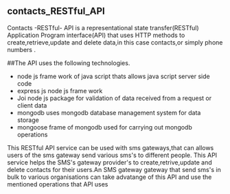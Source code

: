 ## contacts_RESTful_API
Contacts -RESTful- API is a representational state transfer(RESTful) Application Program interface(API) that uses HTTP methods to create,retrieve,update and delete data,in this case contacts,or simply phone numbers .

##The API uses the following technologies.


- node js frame work of java script thats allows java script server side code
- express js node js frame work 
- Joi node js package for validation of data received from a request or client data
- mongodb uses mongodb database management system for data storage
- mongoose frame of mongodb used for carrying out mongodb operations

This RESTful API service can be used with sms gateways,that can allows users of the sms gateway send various sms's to different people.
This API service helps the SMS's gateway provider's to create,retrive,update and delete contacts for their users.An SMS gateway 
gateway that send sms's in bulk to various organisations can take advatange of this API and use the mentioned operations that API uses
